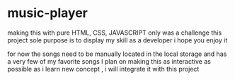 # music-player
making this with pure HTML, CSS, JAVASCRIPT only was a challenge this project sole purpose is to display my skill as a developer
i hope you enjoy it

for now the songs need to be manually located in the local storage and has a very few of my favorite songs 
I plan on making this as interactive as possible
as i learn new concept , i will integrate it with this project
